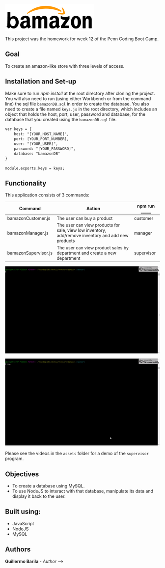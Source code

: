 ![bamazon](./assets/images/bamazon_sm.png)

This project was the homework for week 12 of the Penn Coding Boot Camp.

## Goal
To create an amazon-like store with three levels of access.

## Installation and Set-up
Make sure to run *npm install* at the root directory after cloning the project. You will also need to run (using either Workbench or from the command line) the sql file `bamazonDB.sql` in order to create the database.
You also need to create a file named `keys.js` in the root directory, which includes an object that holds the host, port, user, password and database, for the database that you created using the `bamazonDB.sql` file.

```
var keys = {
    host: "[YOUR_HOST_NAME]",
    port: [YOUR_PORT_NUMBER],
    user: "[YOUR_USER]",
    password: "[YOUR_PASSWORD]",
    database: "bamazonDB"
}

module.exports.keys = keys;
```

## Functionality
This application consists of 3 commands:

| Command              |  Action                                                            |  npm run _____        |
| ---------------------|--------------------------------------------------------------------|-----------------------|
| bamazonCustomer.js   |  The user can buy a product                                        |  customer             |
| bamazonManager.js    |  The user can view products for sale, view low inventory, add/remove inventory and add new products  |  manager |
| bamazonSupervisor.js |  The user can view product sales by department and create a new department |  supervisor   |

![bamazon Customer](./assets/images/bamazon_customer.gif)

![bamazon Manager](./assets/images/bamazon_manager.gif)

Please see the videos in the `assets` folder for a demo of the `supervisor` program.

## Objectives
* To create a database using MySQL.
* To use NodeJS to interact with that database, manipulate its data and display it back to the user.

## Built using:
* JavaScript
* NodeJS
* MySQL

## Authors
**Guillermo Barila** - *Author* -->